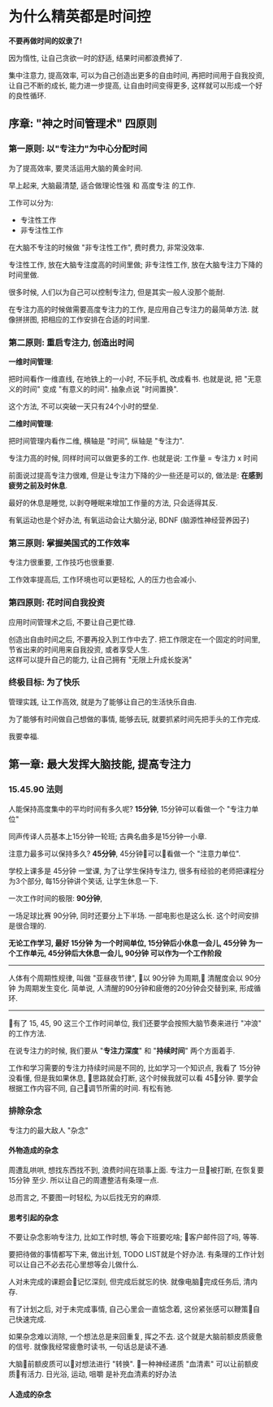 # 为什么精英都是时间控

**不要再做时间的奴隶了!**

因为惰性, 让自己贪欲一时的舒适, 结果时间都浪费掉了.

集中注意力, 提高效率, 可以为自己创造出更多的自由时间, 再把时间用于自我投资, 让自己不断的成长, 能力进一步提高, 让自由时间变得更多, 这样就可以形成一个好的良性循环.

## 序章: "神之时间管理术" 四原则

### 第一原则: 以"专注力"为中心分配时间

为了提高效率, 要灵活运用大脑的黄金时间. 

早上起来, 大脑最清楚, 适合做理论性强 和 高度专注 的工作.

工作可以分为:
* 专注性工作 
* 非专注性工作

在大脑不专注的时候做 "非专注性工作", 费时费力, 非常没效率.

专注性工作, 放在大脑专注度高的时间里做; 非专注性工作, 放在大脑专注力下降的时间里做.

很多时候, 人们以为自己可以控制专注力, 但是其实一般人没那个能耐.

在专注力高的时候做需要高度专注力的工作, 是应用自己专注力的最简单方法. 就像拼拼图, 把相应的工作安排在合适的时间里.

### 第二原则: 重启专注力, 创造出时间

**一维时间管理**: 

把时间看作一维直线, 在地铁上的一小时, 不玩手机, 改成看书. 也就是说, 把 "无意义的时间" 变成 "有意义的时间". 抽象点说 "时间置换".  

这个方法, 不可以突破一天只有24个小时的壁垒.

**二维时间管理**: 

把时间管理内看作二维, 横轴是 "时间", 纵轴是 "专注力". 

专注力高的时候, 同样时间可以做更多的工作. 也就是说: 工作量 = 专注力 x 时间

前面说过提高专注力很难, 但是让专注力下降的少一些还是可以的, 做法是: **在感到疲劳之前及时休息**.

最好的休息是睡觉, 以剥夺睡眠来增加工作量的方法, 只会适得其反.

有氧运动也是个好办法, 有氧运动会让大脑分泌, BDNF (脑源性神经营养因子)

### 第三原则: 掌握美国式的工作效率

专注力很重要, 工作技巧也很重要.

工作效率提高后, 工作环境也可以更轻松, 人的压力也会减小.

### 第四原则: 花时间自我投资

应用时间管理术之后, 不要让自己更忙碌.

创造出自由时间之后, 不要再投入到工作中去了.  把工作限定在一个固定的时间里, 节省出来的时间用来自我投资, 或者享受人生.  
这样可以提升自己的能力, 让自己拥有 "无限上升成长旋涡"

### 终极目标: 为了快乐

管理实践, 让工作高效, 就是为了能够让自己的生活快乐自由.

为了能够有时间做自己想做的事情, 能够去玩, 就要抓紧时间先把手头的工作完成.

我要幸福.

## 第一章: 最大发挥大脑技能, 提高专注力

### 15.45.90 法则

人能保持高度集中的平均时间有多久呢? **15分钟**, 15分钟可以看做一个 "专注力单位" 

同声传译人员基本上15分钟一轮班; 古典名曲多是15分钟一小章.

注意力最多可以保持多久? **45分钟**, 45分钟可以看做一个 "注意力单位".  

学校上课多是 45分钟 一堂课, 为了让学生保持专注力, 很多有经验的老师把课程分为3个部分, 每15分钟讲个笑话, 让学生休息一下.

一次工作时间的极限: **90分钟**, 

一场足球比赛 90分钟, 同时还要分上下半场. 一部电影也是这么长.  这个时间安排是很合理的.

**无论工作学习, 最好 15分钟 为一个时间单位, 15分钟后小休息一会儿, 45分钟 为一个工作单元, 45分钟后大休息一会儿, 90分钟 可以作为一个工作阶段**

---

人体有个周期性规律, 叫做 "亚昼夜节律", 以 90分钟 为周期, 清醒度会以 90分钟 为周期发生变化. 简单说, 人清醒的90分钟和疲倦的20分钟会交替到来, 形成循环.

---

有了 15, 45, 90 这三个工作时间单位, 我们还要学会按照大脑节奏来进行 "冲浪" 的工作方法.  

在说专注力的时候, 我们要从 "**专注力深度**" 和 "**持续时间**" 两个方面着手.

工作和学习需要的专注力持续时间是不同的, 比如学习一个知识点, 我看了 15分钟 没看懂, 但是我如果休息, 思路就会打断, 这个时候我就可以看 45分钟.  要学会根据工作内容不同, 自己调节所需的时间. 有松有驰.

### 排除杂念

专注力的最大敌人 "杂念"

#### 外物造成的杂念

周遭乱哄哄, 想找东西找不到, 浪费时间在琐事上面.  专注力一旦被打断, 在恢复要 15分钟 至少. 所以让自己的周遭整洁有条理一点.

总而言之, 不要图一时轻松, 为以后找无穷的麻烦.

#### 思考引起的杂念

不要让杂念影响专注力, 比如工作时想, 等会下班要吃啥; 客户邮件回了吗, 等等.

要把待做的事情都写下来, 做出计划, TODO LIST就是个好办法.  有条理的工作计划可以让自己不必去花心里想等会儿做什么.

人对未完成的课题会记忆深刻, 但完成后就忘的快. 就像电脑完成任务后, 清内存.

有了计划之后, 对于未完成事情, 自己心里会一直惦念着, 这份紧张感可以鞭策自己快速完成.

如果杂念难以消除, 一个想法总是来回重复, 挥之不去.  这个就是大脑前额皮质疲惫的信号. 就像我经常疲惫时读书, 一句话总是读不通.

大脑前额皮质可以对想法进行 "转换". 一种神经递质 "血清素" 可以让前额皮质有活力. 日光浴, 运动, 咀嚼 是补充血清素的好办法

#### 人造成的杂念